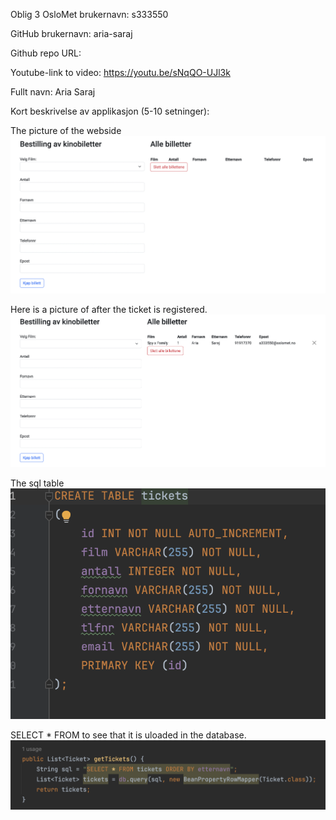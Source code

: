 Oblig 3
OsloMet brukernavn: s333550

GitHub brukernavn: aria-saraj

Github repo URL: 

Youtube-link to video: https://youtu.be/sNqQO-UJl3k

Fullt navn: Aria Saraj

Kort beskrivelse av applikasjon (5-10 setninger):

The picture of the webside 
![img.png](imgs/img1.png)

Here is a picture of after the ticket is registered.
![img.png](imgs/img2.png)

The sql table 
![img.png](imgs/img3.png)

SELECT * FROM to see that it is uloaded in the database.
![img.png](imgs/img4.png)